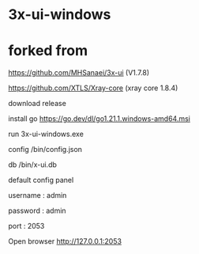 # 3x-ui-windows
# forked from
https://github.com/MHSanaei/3x-ui (V1.7.8)

https://github.com/XTLS/Xray-core (xray core 1.8.4)

download release

install go https://go.dev/dl/go1.21.1.windows-amd64.msi

run 3x-ui-windows.exe


config /bin/config.json

db /bin/x-ui.db

default config panel

username : admin

password : admin

port : 2053

Open browser http://127.0.0.1:2053
